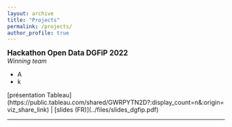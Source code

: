 ```yaml
---
layout: archive
title: "Projects"
permalink: /projects/
author_profile: true
---
```


<span style="font-size:1.2em; ">**Hackathon Open Data DGFiP 2022**</span>  
*Winning team*  
<span style="color:grey; font-size:0.8em; ">
  - A
  - k
</span>  
[présentation Tableau](https://public.tableau.com/shared/GWRPYTN2D?:display_count=n&:origin=viz_share_link) | [slides (FR)](../files/slides_dgfip.pdf)

***

